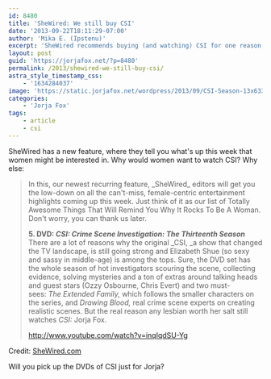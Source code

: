 ```yaml
---
id: 8480
title: 'SheWired: We still buy CSI'
date: '2013-09-22T18:11:29-07:00'
author: 'Mika E. (Ipstenu)'
excerpt: 'SheWired recommends buying (and watching) CSI for one reason. Bet you can guess what.'
layout: post
guid: 'https://jorjafox.net/?p=8480'
permalink: /2013/shewired-we-still-buy-csi/
astra_style_timestamp_css:
    - '1634284037'
image: 'https://static.jorjafox.net/wordpress/2013/09/CSI-Season-13x633.jpg'
categories:
    - 'Jorja Fox'
tags:
    - article
    - csi
---
```


SheWired has a new feature, where they tell you what's up this week that women might be interested in. Why would women want to watch CSI? Why else:
<blockquote>In this, our newest recurring feature, _SheWired_ editors will get you the low-down on all the can't-miss, female-centric entertainment highlights coming up this week. Just think of it as our list of Totally Awesome Things That Will Remind You Why It Rocks To Be A Woman. Don't worry, you can thank us later.

**5. DVD: _CSI: Crime Scene Investigation: The Thirteenth Season_**
There are a lot of reasons why the original _CSI, _a show that changed the TV landscape, is still going strong and Elizabeth Shue (so sexy and sassy in middle-age) is among the tops. Sure, the DVD set has the whole season of hot investigators scouring the scene, collecting evidence, solving mysteries and a ton of extras around talking heads and guest stars (Ozzy Osbourne, Chris Evert) and two must-sees: _The Extended Family,_ which follows the smaller characters on the series, and _Drawing Blood,_ real crime scene experts on creating realistic scenes. But the real reason any lesbian worth her salt still watches _CSI:_ Jorja Fox.

http://www.youtube.com/watch?v=inqIqdSU-Yg

</blockquote>

Credit: <a href="http://www.shewired.com/box-office/2013/09/20/broad-sheet-lovers-tweens-and-nina-simone-tribute?page=0,5">SheWired.com</a>

Will you pick up the DVDs of CSI just for Jorja?
